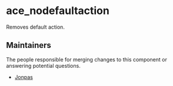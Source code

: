 ace_nodefaultaction
===========

Removes default action.


## Maintainers

The people responsible for merging changes to this component or answering potential questions.

- [Jonpas](https://github.com/jonpas)
